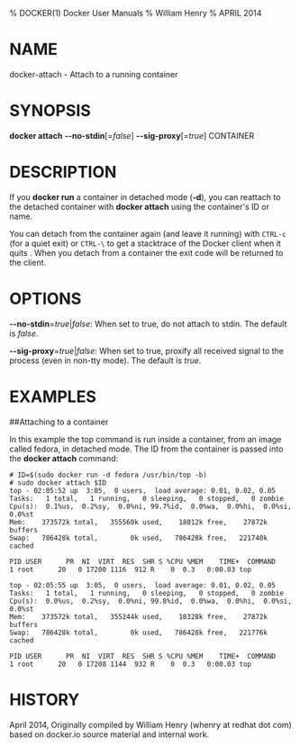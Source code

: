 % DOCKER(1) Docker User Manuals 
% William Henry
% APRIL 2014 
# NAME
docker-attach - Attach to a running container

# SYNOPSIS
**docker attach** **--no-stdin**[=*false*] **--sig-proxy**[=*true*] CONTAINER

# DESCRIPTION
If you **docker run** a container in detached mode (**-d**), you can reattach to
 the detached container with **docker attach** using the container's ID or name.

You can detach from the container again (and leave it running) with `CTRL-c` (for
 a quiet exit) or `CTRL-\` to get a stacktrace of the Docker client when it quits
. When you detach from a container the exit code will be returned to 
the client.

# OPTIONS
**--no-stdin**=*true*|*false*: 
When set to true, do not attach to stdin. The default is *false*.

**--sig-proxy**=*true*|*false*: 
When set to true, proxify all received signal to the process (even in non-tty 
mode). The default is *true*.

# EXAMPLES

##Attaching to a container

In this example the top command is run inside a container, from an image called 
fedora, in detached mode. The ID from the container is passed into the **docker 
attach** command:

    # ID=$(sudo docker run -d fedora /usr/bin/top -b)
    # sudo docker attach $ID
    top - 02:05:52 up  3:05,  0 users,  load average: 0.01, 0.02, 0.05
    Tasks:   1 total,   1 running,   0 sleeping,   0 stopped,   0 zombie
    Cpu(s):  0.1%us,  0.2%sy,  0.0%ni, 99.7%id,  0.0%wa,  0.0%hi,  0.0%si,  0.0%st
    Mem:    373572k total,   355560k used,    18012k free,    27872k buffers
    Swap:   786428k total,        0k used,   786428k free,   221740k cached

    PID USER      PR  NI  VIRT  RES  SHR S %CPU %MEM    TIME+  COMMAND
    1 root      20   0 17200 1116  912 R    0  0.3   0:00.03 top

    top - 02:05:55 up  3:05,  0 users,  load average: 0.01, 0.02, 0.05
    Tasks:   1 total,   1 running,   0 sleeping,   0 stopped,   0 zombie
    Cpu(s):  0.0%us,  0.2%sy,  0.0%ni, 99.8%id,  0.0%wa,  0.0%hi,  0.0%si,  0.0%st
    Mem:    373572k total,   355244k used,    18328k free,    27872k buffers
    Swap:   786428k total,        0k used,   786428k free,   221776k cached

    PID USER      PR  NI  VIRT  RES  SHR S %CPU %MEM    TIME+  COMMAND
    1 root      20   0 17208 1144  932 R    0  0.3   0:00.03 top

# HISTORY
April 2014, Originally compiled by William Henry (whenry at redhat dot com) based on docker.io source material and internal work.
